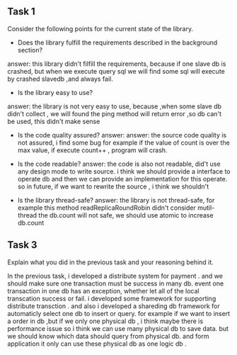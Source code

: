 ## Task 1

Consider the following points for the current state of the library.

* Does the library fulfill the requirements described in the background section?

answer: this library didn't filfill the requirements, because if one slave db is crashed, but when we execute query sql
we will find some sql will execute by crashed slavedb ,and always fail.

  
* Is the library easy to use?

answer: the library is not very easy to use, because ,when some slave db didn't collect , we will found 
  the ping method will return error ,so db can't be used,
  this didn't make sense
  
* Is the code quality assured?
answer: 
 answer: the source code quality is not assured, i find some bug for example if the value of count is over the max value,
 if execute count++ , program will crash.

* Is the code readable?
answer: the code is also not readable,  did't use any design mode to write source. 
i think we should provide a interface to operate db 
and then we can provide an implementation for this operate.
so in future, if we want to rewrite the source , i think we shouldn't 

* Is the library thread-safe?
answer: the library is not thread-safe, for example  this method readReplicaRoundRobin didn't consider mutil-thread
the db.count will not safe, we should use atomic to increase db.count



## Task 3

Explain what you did in the previous task and your reasoning behind it.

In the previous task, i developed a distribute system for payment .
and we should make sure one transaction must be success in many db.
event one transaction in one db has an exception, whether let all of the local transcation success or 
fail. i developed  some framework for supporting distribute transction .
and also i developed a shareding db framework for automaticly select one db to insert or query.
for example if we want to insert a order in db ,but if we only one physical db , i think maybe there is performance issue
so i think we can use many physical db to save data.
but we should know which data should query from physical db.
and form application it only can use these physical db  as one logic db .
